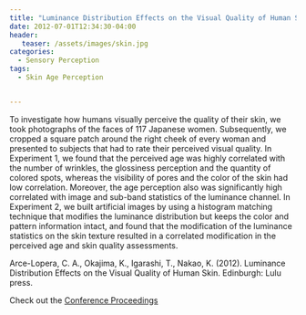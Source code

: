 ```yaml
---
title: "Luminance Distribution Effects on the Visual Quality of Human Skin"
date: 2012-07-01T12:34:30-04:00
header:
   teaser: /assets/images/skin.jpg
categories:
  - Sensory Perception
tags:
  - Skin Age Perception


---
```

To investigate how humans visually perceive the quality of their
skin, we took photographs of the faces of 117 Japanese women.
Subsequently, we cropped a square patch around the right cheek
of every woman and presented to subjects that had to rate their
perceived visual quality. In Experiment 1, we found that the
perceived age was highly correlated with the number of wrinkles,
the glossiness perception and the quantity of colored spots,
whereas the visibility of pores and the color of the skin had low
correlation. Moreover, the age perception also was significantly
high correlated with image and sub-band statistics of
the luminance channel. In Experiment 2, we built artificial images
by using a histogram matching technique that modifies the
luminance distribution but keeps the color and pattern
information intact, and found that the modification of the
luminance statistics on the skin texture resulted in a correlated
modification in the perceived age and skin quality assessments.

Arce-Lopera, C. A., Okajima, K., Igarashi, T., Nakao, K. (2012). 
Luminance Distribution Effects on the Visual Quality of Human Skin. 
Edinburgh: Lulu press.

Check out the [Conference Proceedings][URL] 

[URL]:  http://www.macs.hw.ac.uk/texturelab/publications/predicting-perceptions-papers/
